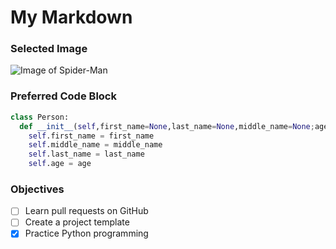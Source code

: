 # My Markdown

### Selected Image 
![Image of Spider-Man](https://th.bing.com/th/id/OIP.1diIeigWZLNHTiziTxQG-gHaHa?rs=1&pid=ImgDetMain)

### Preferred Code Block
``` python
class Person:
  def __init__(self,first_name=None,last_name=None,middle_name=None;age=None):
    self.first_name = first_name
    self.middle_name = middle_name
    self.last_name = last_name
    self.age = age
```

### Objectives
- [ ] Learn pull requests on GitHub
- [ ] Create a project template
- [X] Practice Python programming
